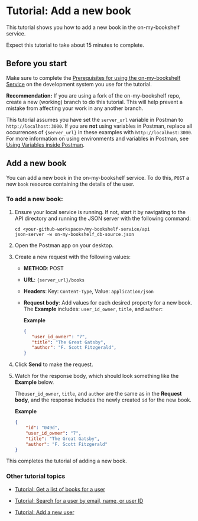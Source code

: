 # Tutorial: Add a new book

This tutorial shows you how to add a new book in the on-my-bookshelf service.

Expect this tutorial to take about 15 minutes to complete.

## Before you start

Make sure to complete the [Prerequisites for using the on-my-bookshelf Service](prereqs.md) on the development system you use for the tutorial.

**Recommendation:** If you are using a fork of the on-my-bookshelf repo, create a new (working) branch to do this tutorial. This will help prevent a mistake from affecting your work in any another branch.   

This tutorial assumes you have set the `server_url` variable in Postman to `http://localhost:3000`. 
If you are **not** using variables in Postman, replace all occurrences of `{server_url}` in these examples with `http://localhost:3000`. For more information on using environments and variables in Postman, see [Using Variables inside Postman](https://blog.postman.com/using-variables-inside-postman-and-collection-runner/).

## Add a new book 

You can add a new book in the on-my-bookshelf service. To do this, `POST` a new `book` resource containing the details of the user.

### To add a new book:

1. Ensure your local service is running. If not, start it by navigating to the API directory and running the JSON server with the following command:

    ```shell
    cd <your-github-workspace>/my-bookshelf-service/api
    json-server -w on-my-bookshelf_db-source.json
    ```

1. Open the Postman app on your desktop.
1. Create a new request with the following values:
   * **METHOD**: POST
   * **URL**: `{server_url}/books`
   * **Headers**: Key: `Content-Type`, Value: `application/json`
   * **Request body**: Add values for each desired property for a new book. The **Example** includes: `user_id_owner`, `title`, and `author`:

     **Example**

     ```json 
     {
        "user_id_owner": "7",
        "title": "The Great Gatsby",
        "author": "F. Scott Fitzgerald",  
     }
     ```

1. Click  **Send** to make the request.
1. Watch for the response body, which should look something like the **Example** below. 

    The`user_id_owner`, `title`, and `author` are the same as in the  **Request body**, and the response includes the newly created `id` for the new book. 

    **Example**

    ```json
    {
        "id": "049d",
        "user_id_owner": "7",
        "title": "The Great Gatsby",
        "author": "F. Scott Fitzgerald"
    }
    ```

This completes the tutorial of adding a new book.  

### Other tutorial topics

- [Tutorial: Get a list of books for a user](get-books-for-a-user.md)

- [Tutorial: Search for a user by email, name, or user ID](search-for-a-user-by-email.md)

- [Tutorial: Add a new user](add-a-new-user.md)




